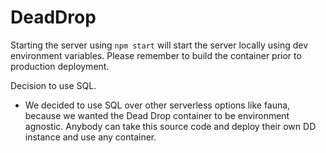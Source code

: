 # DeadDrop

Starting the server using `npm start` will start the server locally using dev environment variables. 
Please remember to build the container prior to production deployment. 

Decision to use SQL.
- We decided to use SQL over other serverless options like fauna, because we wanted the Dead Drop container to be environment agnostic. Anybody can take this source code and deploy their own DD instance and use any container.